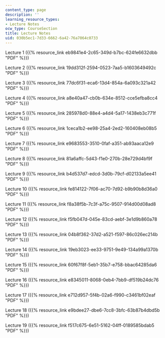 ```yaml
---
content_type: page
description: ''
learning_resource_types:
- Lecture Notes
ocw_type: CourseSection
title: Lecture Notes
uid: 030b5ec1-7d33-6662-6a42-76a7064c0733
---
```


Lecture 1 ({{% resource_link eb9841e4-2c65-349d-b7bc-624fe6632dbb "PDF" %}})

Lecture 2 ({{% resource_link 19dd312f-2594-0523-7aa5-b1603649492c "PDF" %}})

Lecture 3 ({{% resource_link 77dc6f31-eca6-13d4-854a-6a093c321a42 "PDF" %}})

Lecture 4 ({{% resource_link a8e40a47-cb0b-634e-8512-cce5efba8cc4 "PDF" %}})

Lecture 5 ({{% resource_link 285978d0-88e4-a4d4-5a17-1438eb3c771f "PDF" %}})

Lecture 6 ({{% resource_link 1ceca1b2-ee98-25a4-2ed2-160408eb08b5 "PDF" %}})

Lecture 7 ({{% resource_link e9683553-3510-0faf-a351-ab93aaca12e9 "PDF" %}})

Lecture 8 ({{% resource_link 81a6affc-5d43-f1e0-270b-28e729d4bf9f "PDF" %}})

Lecture 9 ({{% resource_link b4d537d7-edcd-3d0b-79cf-d02133a5ee41 "PDF" %}})

Lecture 10 ({{% resource_link fe814122-7f06-ac70-7d92-b9b90b8d36a0 "PDF" %}})

Lecture 11 ({{% resource_link f8a38f5b-7c3f-a75c-9507-914d00d08ad8 "PDF" %}})

Lecture 12 ({{% resource_link f5fb047d-045e-83cd-aebf-3e1d9b860a78 "PDF" %}})

Lecture 13 ({{% resource_link 04b8f362-37d2-a521-f597-86c026ec214b "PDF" %}})

Lecture 14 ({{% resource_link 19eb3023-ee33-9751-9e49-134a99a1370b "PDF" %}})

Lecture 15 ({{% resource_link 60f67f8f-5eb1-35b7-e758-bbac64285da6 "PDF" %}})

Lecture 16 ({{% resource_link e8345011-8068-0eb4-7bb9-df519b24dc76 "PDF" %}})

Lecture 17 ({{% resource_link e712d957-5f4b-02a6-f990-c3461bf02eaf "PDF" %}})

Lecture 18 ({{% resource_link e9bdee27-dbe6-7cc8-3bfc-63b87b4dbd5b "PDF" %}})

Lecture 19 ({{% resource_link f517c675-6e51-5162-04ff-0189585bdab5 "PDF" %}})